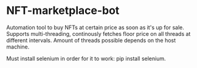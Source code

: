 # NFT-marketplace-bot
Automation tool to buy NFTs at certain price as soon as it's up for sale.
Supports multi-threading, continously fetches floor price on all threads at different intervals.
Amount of threads possible depends on the host machine.

Must install selenium in order for it to work: pip install selenium.
